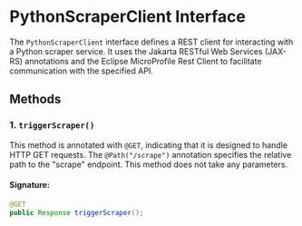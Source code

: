 # PythonScraperClient Interface

The `PythonScraperClient` interface defines a REST client for interacting with a Python scraper service. It uses the Jakarta RESTful Web Services (JAX-RS) annotations and the Eclipse MicroProfile Rest Client to facilitate communication with the specified API.

## Methods

### 1. `triggerScraper()`

This method is annotated with `@GET`, indicating that it is designed to handle HTTP GET requests. The `@Path("/scrape")` annotation specifies the relative path to the "scrape" endpoint. This method does not take any parameters.

#### Signature:
```java
@GET
public Response triggerScraper();
